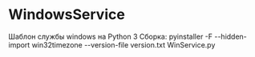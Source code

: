 # WindowsService
Шаблон службы windows на Python 3
Сборка:
  pyinstaller -F --hidden-import win32timezone --version-file version.txt WinService.py
